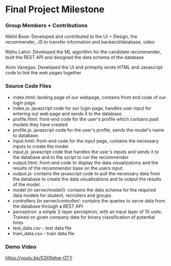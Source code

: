 # Final Project Milestone

### Group Members + Contributions
Nikhil Bose: Developed and contributed to the UI + Design, the recommender, JS to transfer information and backend/database, video

Ribhu Lahiri: Developed the ML algorithm for the candidate recommender, built the REST API and designed the data schema of the database

Alvin Vanegas: Developed the UI and primarily wrote HTML and Javascript code to link the web pages together

### Source Code Files
- index.html: landing page of our webpage, contains front end code of our login page.
- index.js: javascript code for our login page, handles user input for entering out web page and sends it to the database.
- profile.html: front-end code for the user's profile which contains past models they have created
- profile.js: javascript code for the user's profile, sends the model's name to database.
- input.hmtl: front-end code for the input page, contains the necessary inputs to create the model.
- input.js: javascript code that handles the user's inputs and sends it to the database and to the script to run the recommendor.
- output.html: front-end code to display the data visualizations and the results of the recommendor base on the users input.
- output.js: contains the javascript code to pull the necessary data from the database to create the data visualizations and to output the results of the model.
- model (in server/model/): contains the data schema for the required data models for student, recruiters and groups.
- controllers (in server/controller/: contains the queries to serve data from the database through a REST API
- perceptron: a simple 2-layer perceptron, with an input layer of 10 units. Trained on given company data for binary classification of potential hires
- test_data.csv - test data file
- train_data.csv - train data file
### Demo Video
https://youtu.be/S3X9qhw-OTY
